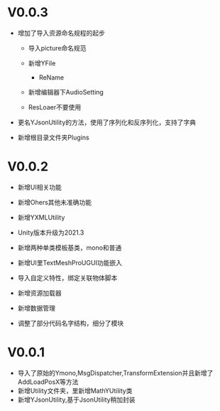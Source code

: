# V0.0.3

- 增加了导入资源命名规程的起步
  
  - 导入picture命名规范
  
  - 新增YFile
    
    - ReName
  
  - 新增编辑器下AudioSetting
  
  - ResLoaer不要使用

- 更名YJsonUtility的方法，使用了序列化和反序列化，支持了字典

- 新增根目录文件夹Plugins

# V0.0.2

- 新增UI相关功能

- 新增Ohers其他未准确功能

- 新增YXMLUtility

- Unity版本升级为2021.3

- 新增两种单类模板基类，mono和普通

- 新增UI里TextMeshProUGUI功能嵌入

- 导入自定义特性，绑定关联物体脚本

- 新增资源加载器

- 新增数据管理

- 调整了部分代码名字结构，细分了模块

# V0.0.1

- 导入了原始的Ymono,MsgDispatcher,TransformExtension并且新增了AddLoadPosX等方法
- 新增Utility文件夹，里新增MathYUtility类
- 新增YJsonUtility,基于JsonUtility稍加封装
